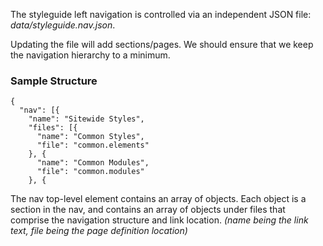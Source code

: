 The styleguide left navigation is controlled via an independent JSON file: _data/styleguide.nav.json_.

Updating the file will add sections/pages. We should ensure that we keep the navigation hierarchy to a minimum.

### Sample Structure
```
{
  "nav": [{
    "name": "Sitewide Styles",
    "files": [{
      "name": "Common Styles",
      "file": "common.elements"
    }, {
      "name": "Common Modules",
      "file": "common.modules"
    }, {
```

The nav top-level element contains an array of objects. Each object is a section in the nav, and contains an array of objects under files that comprise the navigation structure and link location. _(name being the link text, file being the page definition location)_